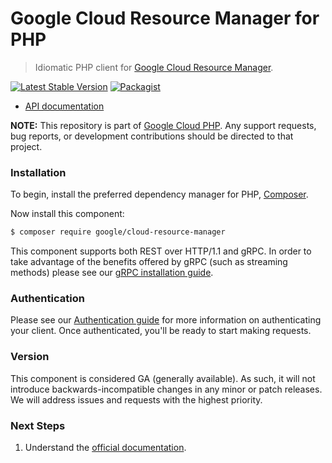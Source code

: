 # Google Cloud Resource Manager for PHP

> Idiomatic PHP client for [Google Cloud Resource Manager](https://cloud.google.com/resource-manager).

[![Latest Stable Version](https://poser.pugx.org/google/cloud-resource-manager/v/stable)](https://packagist.org/packages/google/cloud-resource-manager) [![Packagist](https://img.shields.io/packagist/dm/google/cloud-resource-manager.svg)](https://packagist.org/packages/google/cloud-resource-manager)

* [API documentation](https://cloud.google.com/php/docs/reference/cloud-resource-manager/latest)

**NOTE:** This repository is part of [Google Cloud PHP](https://github.com/googleapis/google-cloud-php). Any
support requests, bug reports, or development contributions should be directed to
that project.

### Installation

To begin, install the preferred dependency manager for PHP, [Composer](https://getcomposer.org/).

Now install this component:

```sh
$ composer require google/cloud-resource-manager
```

This component supports both REST over HTTP/1.1 and gRPC. In order to take advantage of the benefits offered by gRPC (such as streaming methods)
please see our [gRPC installation guide](https://cloud.google.com/php/grpc).

### Authentication

Please see our [Authentication guide](https://github.com/googleapis/google-cloud-php/blob/main/AUTHENTICATION.md) for more information
on authenticating your client. Once authenticated, you'll be ready to start making requests.

### Version

This component is considered GA (generally available). As such, it will not introduce backwards-incompatible changes in
any minor or patch releases. We will address issues and requests with the highest priority.

### Next Steps

1. Understand the [official documentation](https://cloud.google.com/resource-manager/docs).
